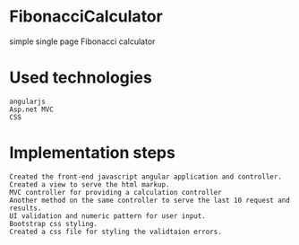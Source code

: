 # FibonacciCalculator
simple single page Fibonacci calculator

# Used technologies
    angularjs
    Asp.net MVC
    CSS

# Implementation steps
    Created the front-end javascript angular application and controller.
    Created a view to serve the html markup.
    MVC controller for providing a calculation controller 
    Another method on the same controller to serve the last 10 request and results.
    UI validation and numeric pattern for user input.
    Bootstrap css styling.
    Created a css file for styling the validtaion errors.
